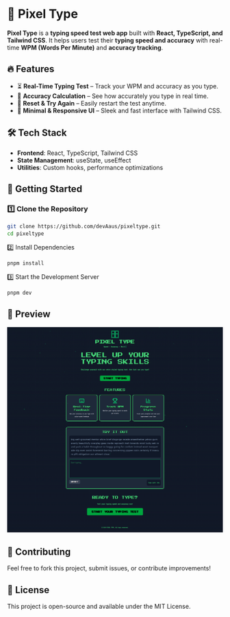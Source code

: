 # 🚀 Pixel Type

**Pixel Type** is a **typing speed test web app** built with **React, TypeScript, and Tailwind CSS**. It helps users test their **typing speed and accuracy** with real-time **WPM (Words Per Minute)** and **accuracy tracking**.

## 🔥 Features

- ⏳ **Real-Time Typing Test** – Track your WPM and accuracy as you type.
- 🎯 **Accuracy Calculation** – See how accurately you type in real time.
- 🔄 **Reset & Try Again** – Easily restart the test anytime.
- 🎨 **Minimal & Responsive UI** – Sleek and fast interface with Tailwind CSS.

## 🛠️ Tech Stack

- **Frontend**: React, TypeScript, Tailwind CSS
- **State Management**: useState, useEffect
- **Utilities**: Custom hooks, performance optimizations

## 🚀 Getting Started

### 1️⃣ Clone the Repository

```bash
git clone https://github.com/devAaus/pixeltype.git
cd pixeltype
```

2️⃣ Install Dependencies

```bash
pnpm install
```

3️⃣ Start the Development Server

```bash
pnpm dev
```

## 📸 Preview

![Pixel Type Screenshot](public/screenshot.png)

## 🌟 Contributing
Feel free to fork this project, submit issues, or contribute improvements!

## 📄 License
This project is open-source and available under the MIT License.
